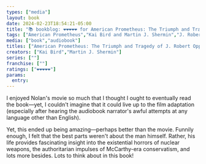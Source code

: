 ```yaml
---
types: ["media"]
layout: book
date: 2024-02-23T18:54:21-05:00
title: "📚 bookblog: ❤️❤️❤️❤️❤️ for American Prometheus: The Triumph and Tragedy of J. Robert Oppenheimer, by Kai Bird and Martin J. Shermin"
tags: ["American Prometheus","Kai Bird and Martin J. Shermin","J. Robert Oppenheimer","Oppenheimer","Christopher Nolan","nuclear weapons","McCarthyism"]
media: ["book","audiobook"]
titles: ["American Prometheus: The Triumph and Tragedy of J. Robert Oppenheimer"]
creators: ["Kai Bird","Martin J. Shermin"]
series: [""]
franchise: [""]
ratings: ["❤️❤️❤️❤️❤️"]
params:
  entry:
---
```


I enjoyed Nolan's movie so much that I thought I ought to eventually read the book—yet, I couldn't imagine that it could live up to the film adaptation (especially after hearing the audiobook narrator's awful attempts at any language other than English).

Yet, this ended up being amazing—perhaps better than the movie. Funnily enough, I felt that the best parts weren't about the man himself. Rather, his life provides fascinating insight into the existential horrors of nuclear weapons, the authoritarian impulses of McCarthy-era conservatism, and lots more besides. Lots to think about in this book!
